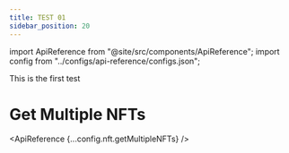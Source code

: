 ```yaml
---
title: TEST 01
sidebar_position: 20
---
```





import ApiReference from "@site/src/components/ApiReference";
import config from "../configs/api-reference/configs.json";


This is the first test

# Get Multiple NFTs

<ApiReference {...config.nft.getMultipleNFTs} />